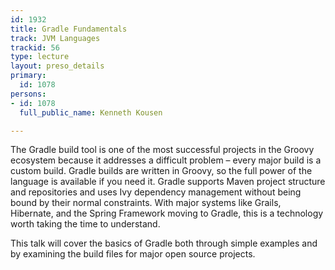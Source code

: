 ```yaml
---
id: 1932
title: Gradle Fundamentals
track: JVM Languages
trackid: 56
type: lecture
layout: preso_details
primary:
  id: 1078
persons:
- id: 1078
  full_public_name: Kenneth Kousen

---
```

The Gradle build tool is one of the most successful projects in the Groovy ecosystem because it addresses a difficult problem – every major build is a custom build. Gradle builds are written in Groovy, so the full power of the language is available if you need it. Gradle supports Maven project structure and repositories and uses Ivy dependency management without being bound by their normal constraints. With major systems like Grails, Hibernate, and the Spring Framework moving to Gradle, this is a technology worth taking the time to understand.

This talk will cover the basics of Gradle both through simple examples and by examining the build files for major open source projects.